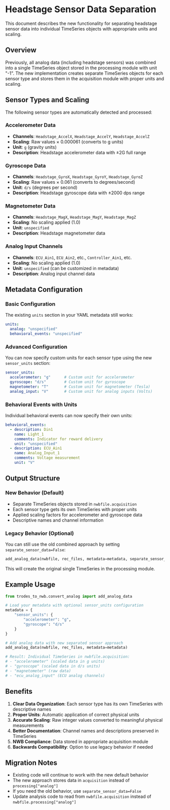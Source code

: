 # Headstage Sensor Data Separation

This document describes the new functionality for separating headstage sensor data into individual TimeSeries objects with appropriate units and scaling.

## Overview

Previously, all analog data (including headstage sensors) was combined into a single TimeSeries object stored in the processing module with unit "-1". The new implementation creates separate TimeSeries objects for each sensor type and stores them in the acquisition module with proper units and scaling.

## Sensor Types and Scaling

The following sensor types are automatically detected and processed:

### Accelerometer Data
- **Channels**: `Headstage_AccelX`, `Headstage_AccelY`, `Headstage_AccelZ`
- **Scaling**: Raw values × 0.000061 (converts to g units)
- **Unit**: `g` (gravity units)
- **Description**: Headstage accelerometer data with ±2G full range

### Gyroscope Data  
- **Channels**: `Headstage_GyroX`, `Headstage_GyroY`, `Headstage_GyroZ`
- **Scaling**: Raw values × 0.061 (converts to degrees/second)
- **Unit**: `d/s` (degrees per second)
- **Description**: Headstage gyroscope data with ±2000 dps range

### Magnetometer Data
- **Channels**: `Headstage_MagX`, `Headstage_MagY`, `Headstage_MagZ`
- **Scaling**: No scaling applied (1.0)
- **Unit**: `unspecified`
- **Description**: Headstage magnetometer data

### Analog Input Channels
- **Channels**: `ECU_Ain1`, `ECU_Ain2`, etc., `Controller_Ain1`, etc.
- **Scaling**: No scaling applied (1.0)
- **Unit**: `unspecified` (can be customized in metadata)
- **Description**: Analog input channel data

## Metadata Configuration

### Basic Configuration
The existing `units` section in your YAML metadata still works:

```yaml
units:
  analog: "unspecified"
  behavioral_events: "unspecified"
```

### Advanced Configuration
You can now specify custom units for each sensor type using the new `sensor_units` section:

```yaml
sensor_units:
  accelerometer: "g"      # Custom unit for accelerometer
  gyroscope: "d/s"        # Custom unit for gyroscope  
  magnetometer: "T"       # Custom unit for magnetometer (Tesla)
  analog_input: "V"       # Custom unit for analog inputs (Volts)
```

### Behavioral Events with Units
Individual behavioral events can now specify their own units:

```yaml
behavioral_events:
  - description: Din1
    name: Light_1
    comments: Indicator for reward delivery
    unit: "unspecified"
  - description: ECU_Ain1
    name: Analog_Input_1
    comments: Voltage measurement
    unit: "V"
```

## Output Structure

### New Behavior (Default)
- Separate TimeSeries objects stored in `nwbfile.acquisition`
- Each sensor type gets its own TimeSeries with proper units
- Applied scaling factors for accelerometer and gyroscope data
- Descriptive names and channel information

### Legacy Behavior (Optional)
You can still use the old combined approach by setting `separate_sensor_data=False`:

```python
add_analog_data(nwbfile, rec_files, metadata=metadata, separate_sensor_data=False)
```

This will create the original single TimeSeries in the processing module.

## Example Usage

```python
from trodes_to_nwb.convert_analog import add_analog_data

# Load your metadata with optional sensor_units configuration
metadata = {
    "sensor_units": {
        "accelerometer": "g",
        "gyroscope": "d/s"
    }
}

# Add analog data with new separated sensor approach
add_analog_data(nwbfile, rec_files, metadata=metadata)

# Result: Individual TimeSeries in nwbfile.acquisition:
# - "accelerometer" (scaled data in g units)
# - "gyroscope" (scaled data in d/s units)  
# - "magnetometer" (raw data)
# - "ecu_analog_input" (ECU analog channels)
```

## Benefits

1. **Clear Data Organization**: Each sensor type has its own TimeSeries with descriptive names
2. **Proper Units**: Automatic application of correct physical units
3. **Accurate Scaling**: Raw integer values converted to meaningful physical measurements
4. **Better Documentation**: Channel names and descriptions preserved in TimeSeries
5. **NWB Compliance**: Data stored in appropriate acquisition module
6. **Backwards Compatibility**: Option to use legacy behavior if needed

## Migration Notes

- Existing code will continue to work with the new default behavior
- The new approach stores data in `acquisition` instead of `processing["analog"]`
- If you need the old behavior, use `separate_sensor_data=False`
- Update analysis code to read from `nwbfile.acquisition` instead of `nwbfile.processing["analog"]`
